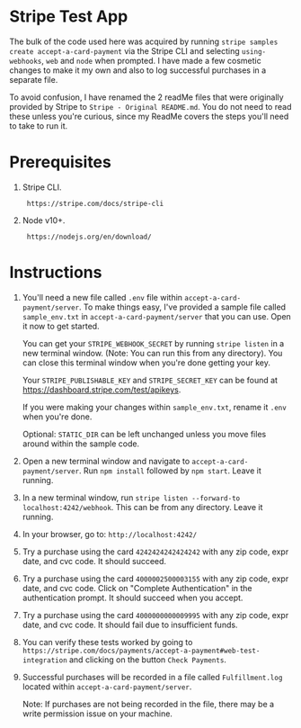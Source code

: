 
# Stripe Test App
The bulk of the code used here was acquired by running `stripe samples create accept-a-card-payment` via the Stripe CLI and selecting `using-webhooks`, `web` and `node` when prompted. I have made a few cosmetic changes to make it my own and also to log successful purchases in a separate file.

To avoid confusion, I have renamed the 2 readMe files that were originally provided by Stripe to `Stripe - Original README.md`. You do not need to read these unless you're curious, since my ReadMe covers the steps you'll need to take to run it.

# Prerequisites
1. Stripe CLI. 

        https://stripe.com/docs/stripe-cli
2. Node v10+. 

        https://nodejs.org/en/download/

# Instructions
1. You'll need a new file called `.env` file within `accept-a-card-payment/server`. To make things easy, I've provided a sample file called `sample_env.txt` in `accept-a-card-payment/server` that you can use. Open it now to get started.
    
    You can get your `STRIPE_WEBHOOK_SECRET` by running `stripe listen` in a new terminal window. (Note: You can run this from any directory). You can close this terminal window when you're done getting your key.
    
    Your `STRIPE_PUBLISHABLE_KEY` and `STRIPE_SECRET_KEY` can be found at https://dashboard.stripe.com/test/apikeys. 
    
    If you were making your changes within `sample_env.txt`, rename it `.env` when you're done.
    
    Optional: `STATIC_DIR` can be left unchanged unless you move files around within the sample code. 
2. Open a new terminal window and navigate to `accept-a-card-payment/server`. Run `npm install` followed by `npm start`. Leave it running.
3. In a new terminal window, run `stripe listen --forward-to localhost:4242/webhook`. This can be from any directory. Leave it running.
4. In your browser, go to: `http://localhost:4242/`
5. Try a purchase using the card `4242424242424242` with any zip code, expr date, and cvc code. It should succeed.
6. Try a purchase using the card `4000002500003155` with any zip code, expr date, and cvc code. Click on "Complete Authentication" in the authentication prompt. It should succeed when you accept. 
7. Try a purchase using the card `4000000000009995` with any zip code, expr date, and cvc code. It should fail due to insufficient funds.
8. You can verify these tests worked by going to `https://stripe.com/docs/payments/accept-a-payment#web-test-integration` and clicking on the button `Check Payments`.
9. Successful purchases will be recorded in a file called `Fulfillment.log` located within `accept-a-card-payment/server`.
       
    Note: If purchases are not being recorded in the file, there may be a write permission issue on your machine.